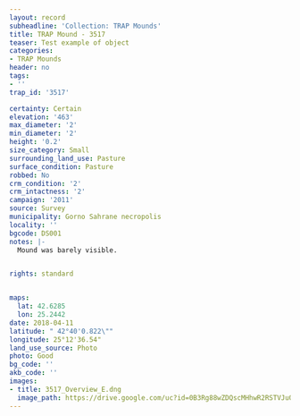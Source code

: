 ```yaml
---
layout: record
subheadline: 'Collection: TRAP Mounds'
title: TRAP Mound - 3517
teaser: Test example of object
categories:
- TRAP Mounds
header: no
tags:
- ''
trap_id: '3517'

certainty: Certain
elevation: '463'
max_diameter: '2'
min_diameter: '2'
height: '0.2'
size_category: Small
surrounding_land_use: Pasture
surface_condition: Pasture
robbed: No
crm_condition: '2'
crm_intactness: '2'
campaign: '2011'
source: Survey
municipality: Gorno Sahrane necropolis
locality: ''
bgcode: DS001
notes: |-
  Mound was barely visible.


rights: standard


maps:
  lat: 42.6285
  lon: 25.2442
date: 2018-04-11
latitude: " 42°40'0.822\""
longitude: 25°12'36.54"
land_use_source: Photo
photo: Good
bg_code: ''
akb_code: ''
images:
- title: 3517_Overview_E.dng
  image_path: https://drive.google.com/uc?id=0B3Rg88wZDQscMHhwR2RSTVJuQ3c
---
```

